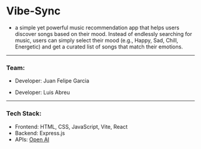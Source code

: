 # Vibe-Sync
- a simple yet powerful music recommendation app that helps users discover songs based on their mood. Instead of endlessly searching for music, users can simply select their mood (e.g., Happy, Sad, Chill, Energetic) and get a curated list of songs that match their emotions.

---

### Team:

- Developer: Juan Felipe Garcia

- Developer: Luis Abreu

---

### Tech Stack:

- Frontend: HTML, CSS, JavaScript, Vite, React
- Backend: Express.js
- APIs: [Open AI](https://platform.openai.com/docs/overview)
